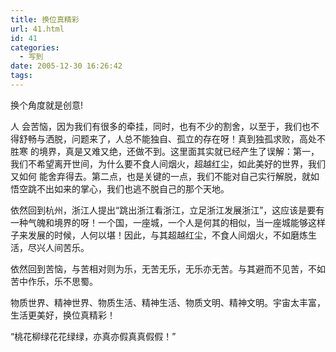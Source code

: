 ```yaml
---
title: 换位真精彩
url: 41.html
id: 41
categories:
  - 写到
date: 2005-12-30 16:26:42
tags:
---
```


换个角度就是创意!  
  
人 会苦恼，因为我们有很多的牵挂，同时，也有不少的割舍，以至于，我们也不得舒畅与洒脱，问题来了，人总不能独自、孤立的存在呀！真到独孤求败，高处不胜寒 的境界，真是又难又绝，还做不到。这里面其实就已经产生了误解：第一，我们不希望离开世间，为什么要不食人间烟火，超越红尘，如此美好的世界，我们又如何 能舍弃得去。第二点，也是关键的一点，我们不能对自己实行解脱，就如悟空跳不出如来的掌心，我们也逃不脱自己的那个天地。  
  
依然回到杭州，浙江人提出“跳出浙江看浙江，立足浙江发展浙江”，这应该是要有一种气魄和境界的呀！一个国，一座城，一个人是何其的相似，当一座城能够这样子来发展的时候，人何以堪！因此，与其超越红尘，不食人间烟火，不如磨炼生活，尽兴人间苦乐。  
  
依然回到苦恼，与苦相对则为乐，无苦无乐，无乐亦无苦。与其避而不见苦，不如苦中作乐，乐不思蜀。  
  
物质世界、精神世界、物质生活、精神生活、物质文明、精神文明。宇宙太丰富，生活更美好，换位真精彩！  
  
“桃花柳绿花花绿绿，亦真亦假真真假假！”